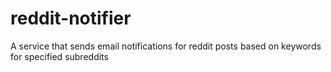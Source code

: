 # reddit-notifier

A service that sends email notifications for reddit posts based on keywords for specified subreddits